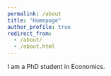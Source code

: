 ```yaml
---
permalink: /about
title: "Homepage"
author_profile: true
redirect_from: 
  - /about/
  - /about.html
---
```


I am a PhD student in Economics.


